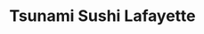 ---
layout: place
title: "Tsunami Sushi Lafayette"
permalink: /louisiana/lafayette/tsunami-sushi-lafayette.html
stateAbbr: LA
stateName: Louisiana
cityName: Lafayette
place_id: ChIJ-R_gMYWcJIYRJQX8WqCY--g
photos:
  - name: >-
      places/ChIJ-R_gMYWcJIYRJQX8WqCY--g/photos/AeeoHcJpb-1WnNlIyWmMbhow4F3QH75yZXKYjb5crl2n5hY503vniSWgZ0G2RA4zpz5hJU1uHpyia4deoGHltU7Tx20mEuGB2kJd_obT5-MOCz9DPbEaQfSjPCrW9RGFuIuY83X1Goq5qIk9Y9LsZ5vp21QMo4aPIi0wWOqTH-eHO-4HfUSP91_XD6khG15d0Z4rz10IqyR9ah2pn2cKBM1ZqmUjeLIEHTkY8J_vc9yzsIu_UyTq2FSmB8vg7luioNrV9Eg1FQ32Y1skH2jo_lameTjOageuWyx-qDrhGAwDGKl7yQ
    widthPx: 2448
    heightPx: 3264
    authorAttributions:
      - displayName: Tsunami Sushi Lafayette
        uri: https://maps.google.com/maps/contrib/101633749184237524968
        photoUri: >-
          https://lh3.googleusercontent.com/a-/ALV-UjUdFQFZnfZJ4Dz9PNbCHcnwCoEjF9AgBCgnKqVih-MATaawelc=s100-p-k-no-mo
    flagContentUri: >-
      https://www.google.com/local/imagery/report/?cb_client=maps_api_places.places_api&image_key=!1e10!2sAF1QipPTVwOUOxuI4klx5PntDucAmmXK9gsv47m--uC6&hl=en-US
    googleMapsUri: >-
      https://www.google.com/maps/place//data=!3m4!1e2!3m2!1sAF1QipPTVwOUOxuI4klx5PntDucAmmXK9gsv47m--uC6!2e10!4m2!3m1!1s0x86249c8531e01ff9:0xe8fb98a05afc0525
  - name: >-
      places/ChIJ-R_gMYWcJIYRJQX8WqCY--g/photos/AeeoHcKCnwIFSFgx1X1u-KigEDfuoHBAdrkqFB7ysqyeh8230JGwTc9eEK7DaTypQdyAC_vPJU5YqdT1FQl7kjJJdLOsVo2cjFYz0Q0wc2C0vADlf8ai026Df5-HD7OFv3fXCX0Qh4HX6c0TiOFc6mIxTvcHZIMVueuLd9OXMSgKB5BPRoUKPVnOjP9sKhVaqtAUoY8cpo1niJf-vW7kHuQ99Nv-uoQFpms78tGasY9CdsOshqGm9smRD9XGiv67X9JYFvJlpEEeNy0O2DLtv0mgOEc7MjxogwxEcmx0eIrXOPE0Ww
    widthPx: 2448
    heightPx: 2448
    authorAttributions:
      - displayName: Tsunami Sushi Lafayette
        uri: https://maps.google.com/maps/contrib/101633749184237524968
        photoUri: >-
          https://lh3.googleusercontent.com/a-/ALV-UjUdFQFZnfZJ4Dz9PNbCHcnwCoEjF9AgBCgnKqVih-MATaawelc=s100-p-k-no-mo
    flagContentUri: >-
      https://www.google.com/local/imagery/report/?cb_client=maps_api_places.places_api&image_key=!1e10!2sAF1QipNoRMYLaeK8HWViBRIDAGa0JwafkeJLZdB_-xSy&hl=en-US
    googleMapsUri: >-
      https://www.google.com/maps/place//data=!3m4!1e2!3m2!1sAF1QipNoRMYLaeK8HWViBRIDAGa0JwafkeJLZdB_-xSy!2e10!4m2!3m1!1s0x86249c8531e01ff9:0xe8fb98a05afc0525
  - name: >-
      places/ChIJ-R_gMYWcJIYRJQX8WqCY--g/photos/AeeoHcJ4x6TrcjCnBh5zPSpn7ljvbD12Kym9e82JTIlYTuhcf-aGmOt4w6F1BHWEofhjs2p3CA5aAMzY4ep144dUlb4Dou6ScNp-uGxDr7p4gmw8FHpSKWf_QrDzjt9em3K75qX_uEibOsOOCc0vIUdfNuIhCMgBAM8QonMhfFn_wSRUzqQnRQ2X9Jct9RsCP3Lox-RdIyv1ff9ovTgRweXZFUiURIBfOCUw4wdvA26INtZQMS7G2Zu-9Fy6w2yheDGC-YqQtxXzs1BjS4_BexSqHIMXjcbqNx3y8XqnPvh-mW_9pYmLbnnteFfT9N4h-rIGLcoxr6ytIQk-3KEqE8X7YQXTQFrwBZry695Y1irsjD4sehmdRPyliDKdDPxfrfp0s2OnEPmwdjr-fA55ob1qml3sILSK03RMzFx7oO1BLR7isA
    widthPx: 1147
    heightPx: 1106
    authorAttributions:
      - displayName: Jenna Darby
        uri: https://maps.google.com/maps/contrib/114498177845349476190
        photoUri: >-
          https://lh3.googleusercontent.com/a-/ALV-UjUJ7OQtmvss_vjQFric6ZaoVpWiaLSd8zDjTRkjDKyjrT5UFpQ=s100-p-k-no-mo
    flagContentUri: >-
      https://www.google.com/local/imagery/report/?cb_client=maps_api_places.places_api&image_key=!1e10!2sCIHM0ogKEICAgMCg6eGtPg&hl=en-US
    googleMapsUri: >-
      https://www.google.com/maps/place//data=!3m4!1e2!3m2!1sCIHM0ogKEICAgMCg6eGtPg!2e10!4m2!3m1!1s0x86249c8531e01ff9:0xe8fb98a05afc0525
  - name: >-
      places/ChIJ-R_gMYWcJIYRJQX8WqCY--g/photos/AeeoHcJLcUDhBqiuJlrtX0Z2v1Y4fUfVM94jfZUGJrK130rjOp_sl-zDxOS_N15IlZeJRGg3q7-bu_yGX3vATmpxBGg9xjGx-YtKAjjn0LcWPAUm52moD8ugPWZH-aq2YHAABZcZW-07fz03ZgTt7JSym8Tp4ZO1ywsXvudlYsD4jF09yDq6Yu-k94NEfd-Ulb41LUDhaVArI1_gFJMCFyXPs9t9BUv3VVrpcPrVW6K-bp4yNysfPO4In4ha5rfz9o1PgCaCxAFf5z14m20z25LI3AKqcXTZJD4ue8D5u7Gt_sQzOyDH-L3NoQqmFyvCUp2Faf-geKIXq3-d0XE7bfnBZqytgkQYVgMOt9BeqkQiQBTxf5oWL2FvOt1iQ1uZhD9J2hSOM-ARU4MtH4IJUM-UmAaLWFA5WB60iIvvcyUhuCE
    widthPx: 4000
    heightPx: 3000
    authorAttributions:
      - displayName: Niels Doran
        uri: https://maps.google.com/maps/contrib/100193727864911081356
        photoUri: >-
          https://lh3.googleusercontent.com/a-/ALV-UjXTGPGzHT9-zFn-UXuHgqNStdw_4EaCIPrNH9Rr7CbBu_5ttxszeA=s100-p-k-no-mo
    flagContentUri: >-
      https://www.google.com/local/imagery/report/?cb_client=maps_api_places.places_api&image_key=!1e10!2sCIHM0ogKEICAgIDuhMXIdA&hl=en-US
    googleMapsUri: >-
      https://www.google.com/maps/place//data=!3m4!1e2!3m2!1sCIHM0ogKEICAgIDuhMXIdA!2e10!4m2!3m1!1s0x86249c8531e01ff9:0xe8fb98a05afc0525
  - name: >-
      places/ChIJ-R_gMYWcJIYRJQX8WqCY--g/photos/AeeoHcLzcYStDrWjUSxM43c4D8k8oLUgJ7hBiUTgmOsK4iN_wxnCjO82nLIAulFnNthAl5u7SDYSEE22zlDgpKrbYJMBMWUgFBq2XF1ddXkHlwtrAHDxl56J9Z9IPJuhK8lkrHUvDE0KZSFex93iK0bRoAplcng7InbEzzJGBCRSI_Zt9b1HjVJBWhNNRyC6l5TTYJXRVxt9ciqqtptci8kSS8C30eVoPRnyFtB9IHOAibt5E4zYaE-h0tqTTqTr9JPzapU0ZO4I73yiRx3zTLZilowVmU4eFt6hnU19oAkQQyyp3fsh5uC22KlcmhxvSJD6Pg2y7N0Q54XeXp9Tix1Af5jhKJ_uu8jfnGVDRwvp5b47ydyPbfrfEnR3iGT082zFPJGV7jngE3wt3cRdunMceiLk7Y-psezChTcppc57foU
    widthPx: 3024
    heightPx: 4032
    authorAttributions:
      - displayName: Janece Riser Francis
        uri: https://maps.google.com/maps/contrib/108525066650890104152
        photoUri: >-
          https://lh3.googleusercontent.com/a-/ALV-UjXv8lD_rRdOezFdRjalpvSP-ivTHqLCpD-QUeozYslUKdxOAXQ=s100-p-k-no-mo
    flagContentUri: >-
      https://www.google.com/local/imagery/report/?cb_client=maps_api_places.places_api&image_key=!1e10!2sCIHM0ogKEICAgIDp74-PdQ&hl=en-US
    googleMapsUri: >-
      https://www.google.com/maps/place//data=!3m4!1e2!3m2!1sCIHM0ogKEICAgIDp74-PdQ!2e10!4m2!3m1!1s0x86249c8531e01ff9:0xe8fb98a05afc0525
  - name: >-
      places/ChIJ-R_gMYWcJIYRJQX8WqCY--g/photos/AeeoHcKDxCPJhBE3DhdF25zmHNWARagIy4M91XHA8pvKYavRGhNZQKkjFN6uOfzZRRKZecI3vnp34En_lkepI_KYrYboHMP-llY8B4QMKLV9KwP6rH_CgFMD5BVVUXXZx8pQwwUEd-hc81oKa3rmVn5DamRJ47gv9ghP66McogSeKwSSQecxbSCotnZpi81R_7Y-MlkQP5Q_naV5RyWiXM7Ai4r-3-elvSEQyJV-rr57YPORDhCbUBlKdN_LUvwV8O_sEPnQmGZuEKNAHLreDZhQgjLd2T2hBBfGufpxby9I6hWv6jo7j3wzn_K_SYvVOy5lVDMYjQKV34XloRWKCZj_XfvPO9sPUx4RuONBa78K1aj9RZKFlpOrIKflHYW3FaKxmDeA56tZHx56gW2u5WFjCKQwbBkP4vUNUcIeC1J6Xdo
    widthPx: 3024
    heightPx: 4032
    authorAttributions:
      - displayName: Janece Riser Francis
        uri: https://maps.google.com/maps/contrib/108525066650890104152
        photoUri: >-
          https://lh3.googleusercontent.com/a-/ALV-UjXv8lD_rRdOezFdRjalpvSP-ivTHqLCpD-QUeozYslUKdxOAXQ=s100-p-k-no-mo
    flagContentUri: >-
      https://www.google.com/local/imagery/report/?cb_client=maps_api_places.places_api&image_key=!1e10!2sCIHM0ogKEICAgIDp74-vLQ&hl=en-US
    googleMapsUri: >-
      https://www.google.com/maps/place//data=!3m4!1e2!3m2!1sCIHM0ogKEICAgIDp74-vLQ!2e10!4m2!3m1!1s0x86249c8531e01ff9:0xe8fb98a05afc0525
  - name: >-
      places/ChIJ-R_gMYWcJIYRJQX8WqCY--g/photos/AeeoHcL5cktE_lxq1HHQ29_JBHWL5JCAJyMWJ8JdaZIURE6PtJ-sQy4Mi9N2Vr8rdO217ulpDStNnnQkEjzFgsVmuXCAj9r-uktgjQepovlNAMFHsTjYoPcAM2g2qj1Fxur6DrErihnYP5nTvy1y0HHl-kIGQ1LCr64a8w_Bx3z89Dmb2N5Wp5BAdq1W1xsTcocywZD7pcjvZw_lJDKDGKA3WgEAeqL4wOaZGIm8vtCdHd3qSQ3yJl1YDZyMkKD1nR_8EeH2xsgXRpm8iDUrvkzdgjP_wttupTnlpFzZ1I2_lGw09WMXgV8d5Vth87esf6rPw8esV_d06uA_aVp37MjGK6Uei8y1IWXu9hlJitXBLMg0PanVLk_R0Orwratu60VKWw6bX7nDtiuEl97PCSzkjBX2x-qYwNEpPqlJGXscGSk
    widthPx: 1200
    heightPx: 1600
    authorAttributions:
      - displayName: Naila Acosta
        uri: https://maps.google.com/maps/contrib/104485807791997722583
        photoUri: >-
          https://lh3.googleusercontent.com/a/ACg8ocKmBjSMDaXrcacTcN50ZRSePod5qq9Yr3LYLjaUpxC5dghYsA=s100-p-k-no-mo
    flagContentUri: >-
      https://www.google.com/local/imagery/report/?cb_client=maps_api_places.places_api&image_key=!1e10!2sCIHM0ogKEICAgIDh3e2ZCQ&hl=en-US
    googleMapsUri: >-
      https://www.google.com/maps/place//data=!3m4!1e2!3m2!1sCIHM0ogKEICAgIDh3e2ZCQ!2e10!4m2!3m1!1s0x86249c8531e01ff9:0xe8fb98a05afc0525
  - name: >-
      places/ChIJ-R_gMYWcJIYRJQX8WqCY--g/photos/AeeoHcLL4PEUmxlbXOI4Py4WU4gloNoN32sFK08KFYc1Y1cuk5xtERCpY_PThbCy7kxSlgs_vKbVaikrJxcWL2nvXKB4kY4VgwdsW40auuCXMbIMA2mh_Ffgg5fRImJkFn5OrSM3gfoEnMBOMyKEXj8CPrQbKpyRhRSsbhnrIWf5PnPyYYlcZZeLD7tSPYRDSEFavTQ3c8tDCHZbJ_HReFVN44YBxO2ZWU6fgWWTG2fRARHXyokrNbkoXoeQqZbN4ExWUTxGIIkNEX3bS4A-A_THW18D9GV-Iz-40S6FHqEzXKWeTwhMrB8GOXI_TWfQddIUwqm1Ovm9eZnBLU3pdQAw-5ctw8k8DqRB0hU4g4ujmBWP3kn9tb93tuTaBNijDw4Pl-5qN6k2ojuchUM3chIvSiBLOwPvRfU_nMfB-wBQ5y3Trqk
    widthPx: 4032
    heightPx: 3024
    authorAttributions:
      - displayName: Fred L.
        uri: https://maps.google.com/maps/contrib/111421805890388811147
        photoUri: >-
          https://lh3.googleusercontent.com/a-/ALV-UjVLZz9TKoGXLWhDkb-2JR_DClnGaW7csldtpRfm7oWpWoZRehe2dQ=s100-p-k-no-mo
    flagContentUri: >-
      https://www.google.com/local/imagery/report/?cb_client=maps_api_places.places_api&image_key=!1e10!2sCIHM0ogKEICAgIDXhdrR-QE&hl=en-US
    googleMapsUri: >-
      https://www.google.com/maps/place//data=!3m4!1e2!3m2!1sCIHM0ogKEICAgIDXhdrR-QE!2e10!4m2!3m1!1s0x86249c8531e01ff9:0xe8fb98a05afc0525
  - name: >-
      places/ChIJ-R_gMYWcJIYRJQX8WqCY--g/photos/AeeoHcJQR5Y58HS0t_MVRqO14dGO4NkgZLBE4ZN5HBDc1u_jL42Pww0erJZtRDNjs5C391AykKo0yq_wnEICSVaYPpJdZuTZTPgaw7A76PA6G5TT4V_zv_2wiJl6qCw-qfV68ttT60VhQ0iqPBwXfjK2CDsois6QNcAM0ID4HhTpgvj9asr6W6CDzTG3susEo2cTotin9dIPbIZhmyz-lyJi8YQHvoTtpAalZkjsNG5ZhbHN29S39bw5J6ZVpwIcxEDHiYc4GZmiKp5WXElYrnISC5NEI_X7gz1SAEalPF07gVtkej6wRGQE2dFiYbv9TEjh7C2s7SCC8lYTwljd4itgSM1aRONM1bPsrdqQTvg8p-njYfvRxHFKt0QBdUIkoXi66hwuDI257dJgHkMtuFBoJnA2ITc0dhdlsAKu-pv30M0f1MIL
    widthPx: 1158
    heightPx: 1430
    authorAttributions:
      - displayName: Jenna Darby
        uri: https://maps.google.com/maps/contrib/114498177845349476190
        photoUri: >-
          https://lh3.googleusercontent.com/a-/ALV-UjUJ7OQtmvss_vjQFric6ZaoVpWiaLSd8zDjTRkjDKyjrT5UFpQ=s100-p-k-no-mo
    flagContentUri: >-
      https://www.google.com/local/imagery/report/?cb_client=maps_api_places.places_api&image_key=!1e10!2sCIHM0ogKEICAgMCg6eGt3gE&hl=en-US
    googleMapsUri: >-
      https://www.google.com/maps/place//data=!3m4!1e2!3m2!1sCIHM0ogKEICAgMCg6eGt3gE!2e10!4m2!3m1!1s0x86249c8531e01ff9:0xe8fb98a05afc0525
  - name: >-
      places/ChIJ-R_gMYWcJIYRJQX8WqCY--g/photos/AeeoHcKbxjw8Y-4NtAOVD9r08iLy_RRQsEOqDX1pHqiaZ_NnZZxi0GKKHj6SqeTUCIOJ9MPbsi-Z6b4k9F0fVoQ0kFTi2MP1-dP2-6jl2tV4ShfTyEfhuahT-9-NxuEX4Bt7W0P862jhU-ZrsZr9cIWKcr8i9w_ObQGZYt5XlvPYcAq719sCmG1sjZ7S2vgsht79Tm86m0aplVFavzw5QSKHA8-SHrsqmtJ49LvX3_M4oGWLIYe3dKLHeB7FlnFEyuSp919gW8lH3mTb1hqvX_Jy9SKqTK-NowHvNC9-mNlXoBiIK4hogRZUv5AyiwLkOtpc_pLDXTxw1g6FN6FEzQGZnzWaNZINb41EhEhufcXALv9IS_tvX0irrAdOwkwVc8Q0Kgsc6mz9wKIV5r_eck1nmYU7Bi5SfRKToflgnbp2g4pKW4kV
    widthPx: 348
    heightPx: 348
    authorAttributions:
      - displayName: Sherry Medina
        uri: https://maps.google.com/maps/contrib/116364915005616724060
        photoUri: >-
          https://lh3.googleusercontent.com/a/ACg8ocLCku_4NR0pO7uUL9hsNQ_rJmiZ77mO_cUGY7oBV6UjX8ciNQ=s100-p-k-no-mo
    flagContentUri: >-
      https://www.google.com/local/imagery/report/?cb_client=maps_api_places.places_api&image_key=!1e10!2sCIHM0ogKEICAgICRx6bAxwE&hl=en-US
    googleMapsUri: >-
      https://www.google.com/maps/place//data=!3m4!1e2!3m2!1sCIHM0ogKEICAgICRx6bAxwE!2e10!4m2!3m1!1s0x86249c8531e01ff9:0xe8fb98a05afc0525
address: 412 Jefferson St, Lafayette, LA 70501, USA
street: 412 Jefferson St
city: Lafayette
state: LA
zip: '70501'
country: USA
neighborhood: Downtown Lafayette
latitude: '30.226390'
longitude: '-92.017922'
accessibility_options:
  wheelchairAccessibleParking: true
  wheelchairAccessibleEntrance: true
  wheelchairAccessibleRestroom: true
  wheelchairAccessibleSeating: true
business_status: OPERATIONAL
name: Tsunami Sushi Lafayette
google_maps_links:
  directionsUri: >-
    https://www.google.com/maps/dir//''/data=!4m7!4m6!1m1!4e2!1m2!1m1!1s0x86249c8531e01ff9:0xe8fb98a05afc0525!3e0
  placeUri: https://maps.google.com/?cid=16788179850442310949
  writeAReviewUri: >-
    https://www.google.com/maps/place//data=!4m3!3m2!1s0x86249c8531e01ff9:0xe8fb98a05afc0525!12e1
  reviewsUri: >-
    https://www.google.com/maps/place//data=!4m4!3m3!1s0x86249c8531e01ff9:0xe8fb98a05afc0525!9m1!1b1
  photosUri: >-
    https://www.google.com/maps/place//data=!4m3!3m2!1s0x86249c8531e01ff9:0xe8fb98a05afc0525!10e5
primary_type: Japanese Restaurant
opening_hours:
  regular: null
  current: null
secondary_opening_hours:
  regular:
    weekdayDescriptions: null
    type: null
  current:
    weekdayDescriptions: null
    type: null
phone: null
price_level: null
price_range: null
rating: null
rating_count: 0
website: null
description: null
reviews: null
parking_options: null
payment_options: null
allow_dogs: null
curbside_pickup: null
delivery: null
dine_in: null
good_for_children: null
good_for_groups: null
good_for_sports: null
live_music: null
menu_for_children: null
outdoor_seating: null
reservable: null
restroom: null
serves_beer: null
serves_breakfast: null
serves_brunch: null
serves_cocktails: null
serves_coffee: null
serves_dinner: null
serves_dessert: null
serves_lunch: null
serves_vegetarian_food: null
serves_wine: null
takeout: null
slug: Tsunami-Sushi-Lafayette

---